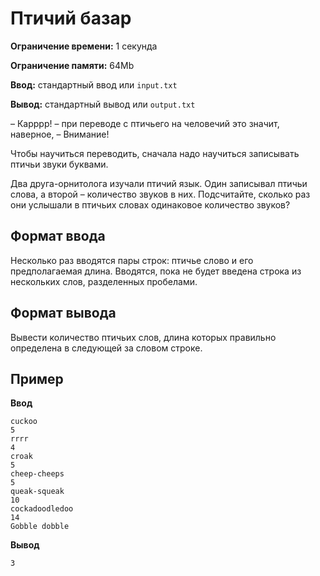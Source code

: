 # Птичий базар

**Ограничение времени:** 1 секунда

**Ограничение памяти:** 64Mb

**Ввод:** стандартный ввод или `input.txt`

**Вывод:** стандартный вывод или `output.txt`

– Карррр! – при переводе с птичьего на человечий это значит, наверное, – Внимание!

Чтобы научиться переводить, сначала надо научиться записывать птичьи звуки буквами.

Два друга-орнитолога изучали птичий язык. Один записывал птичьи слова, а второй – количество звуков в них. Подсчитайте, сколько раз они услышали в птичьих словах одинаковое количество звуков?

## Формат ввода

Несколько раз вводятся пары строк: птичье слово и его предполагаемая длина. Вводятся, пока не будет введена строка из нескольких слов, разделенных пробелами.

## Формат вывода

Вывести количество птичьих слов, длина которых правильно определена в следующей за словом строке.

## Пример

**Ввод**
```
cuckoo
5
rrrr
4
croak
5
cheep-cheeps
5
queak-squeak
10
cockadoodledoo
14
Gobble dobble
```

**Вывод**
```
3